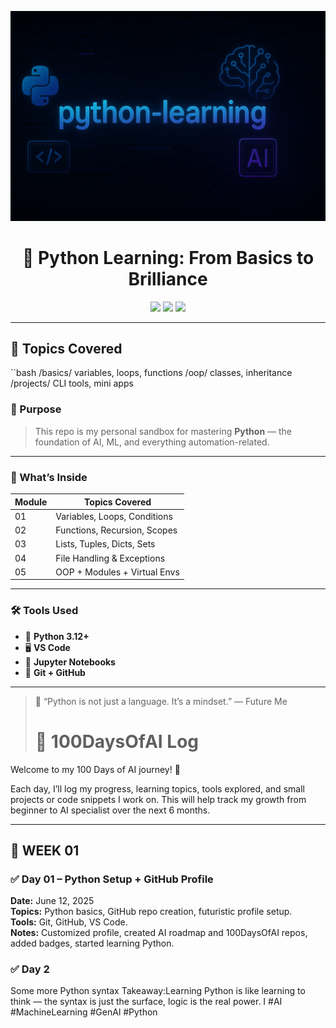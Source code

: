<p align="center">
  <img src="https://github.com/Princerodricks/python-learning/blob/main/python_journey_banner.png" alt="AI Banner" style="max-width: 100%;">
</p>
<h1 align="center">🐍 Python Learning: From Basics to Brilliance</h1>

<p align="center">
  <img src="https://img.shields.io/badge/Language-Python3.10+-black?style=for-the-badge&logo=python&logoColor=lightblue" />
  <img src="https://img.shields.io/badge/IDE-VSCode-purple?style=for-the-badge&logo=visualstudiocode" />
  <img src="https://img.shields.io/badge/Track-Beginner→Advanced-neon?style=for-the-badge&logo=github" />
</p>

---

## 🧠 Topics Covered

``bash
/basics/
  variables, loops, functions
/oop/
  classes, inheritance
/projects/
  CLI tools, mini apps
  ### 📘 Purpose

> This repo is my personal sandbox for mastering **Python** — the foundation of AI, ML, and everything automation-related.

---

### 🧪 What’s Inside

| Module | Topics Covered                  |
|--------|----------------------------------|
| 01     | Variables, Loops, Conditions     |
| 02     | Functions, Recursion, Scopes     |
| 03     | Lists, Tuples, Dicts, Sets       |
| 04     | File Handling & Exceptions       |
| 05     | OOP + Modules + Virtual Envs     |

---

### 🛠️ Tools Used

- 🧠 **Python 3.12+**
- 🖥️ **VS Code**
- 🧪 **Jupyter Notebooks**
- 🔁 **Git + GitHub**

---

> 📍 “Python is not just a language. It’s a mindset.” — Future Me
> # 🧠 100DaysOfAI Log

Welcome to my 100 Days of AI journey! 🚀

Each day, I’ll log my progress, learning topics, tools explored, and small projects or code snippets I work on. This will help track my growth from beginner to AI specialist over the next 6 months.

---

## 🾏️ WEEK 01

### ✅ Day 01 – Python Setup + GitHub Profile
**Date:** June 12, 2025  
**Topics:** Python basics, GitHub repo creation, futuristic profile setup.  
**Tools:** Git, GitHub, VS Code.  
**Notes:** Customized profile, created AI roadmap and 100DaysOfAI repos, added badges, started learning Python. 

### ✅ Day 2 
Some more Python syntax
Takeaway:Learning Python is like learning to think — the
syntax is just the surface, logic is the real power. I
#AI #MachineLearning #GenAl #Python




